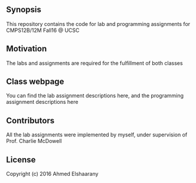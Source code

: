 ## Synopsis

This repository contains the code for lab and programming assignments for CMPS12B/12M Fall16 @ UCSC

## Motivation

The labs and assignments are required for the fulfillment of both classes

## Class webpage

You can find the lab assignment descriptions here, and the programming assignment descriptions here

## Contributors

All the lab assignments were implemented by myself, under supervision of Prof. Charlie McDowell

## License

Copyright (c) 2016 Ahmed Elshaarany


